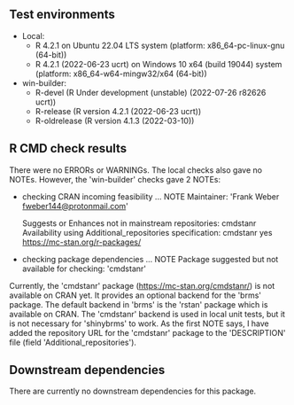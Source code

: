 ## Test environments

* Local:
    + R 4.2.1 on Ubuntu 22.04 LTS system (platform:
      x86_64-pc-linux-gnu (64-bit))
    + R 4.2.1 (2022-06-23 ucrt) on Windows 10 x64 (build 19044) system (platform:
      x86_64-w64-mingw32/x64 (64-bit))
* win-builder:
    + R-devel (R Under development (unstable) (2022-07-26 r82626 ucrt))
    + R-release (R version 4.2.1 (2022-06-23 ucrt))
    + R-oldrelease (R version 4.1.3 (2022-03-10))

## R CMD check results

There were no ERRORs or WARNINGs. The local checks also gave no NOTEs. However,
the 'win-builder' checks gave 2 NOTEs:

*   checking CRAN incoming feasibility ... NOTE
    Maintainer: 'Frank Weber <fweber144@protonmail.com>'
    
    Suggests or Enhances not in mainstream repositories:
      cmdstanr
    Availability using Additional_repositories specification:
      cmdstanr   yes   https://mc-stan.org/r-packages/

*   checking package dependencies ... NOTE
    Package suggested but not available for checking: 'cmdstanr'

Currently, the 'cmdstanr' package (<https://mc-stan.org/cmdstanr/>) is not
available on CRAN yet. It provides an optional backend for the 'brms' package.
The default backend in 'brms' is the 'rstan' package which is available on CRAN.
The 'cmdstanr' backend is used in local unit tests, but it is not necessary for
'shinybrms' to work. As the first NOTE says, I have added the repository URL for
the 'cmdstanr' package to the 'DESCRIPTION' file (field
'Additional_repositories').

## Downstream dependencies

There are currently no downstream dependencies for this package.
